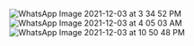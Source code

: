![WhatsApp Image 2021-12-03 at 3 34 52 PM](https://user-images.githubusercontent.com/58569042/144667740-edebdb25-80fa-4039-b380-4cd1ce9ff924.jpeg)
![WhatsApp Image 2021-12-03 at 4 05 03 AM](https://user-images.githubusercontent.com/58569042/144667771-d280acb0-ddbb-4b1b-a07a-f841d52c6567.jpeg)
![WhatsApp Image 2021-12-03 at 10 50 48 PM](https://user-images.githubusercontent.com/58569042/144667791-d91e8611-2b76-4f26-823d-0f763c13ccd9.jpeg)

